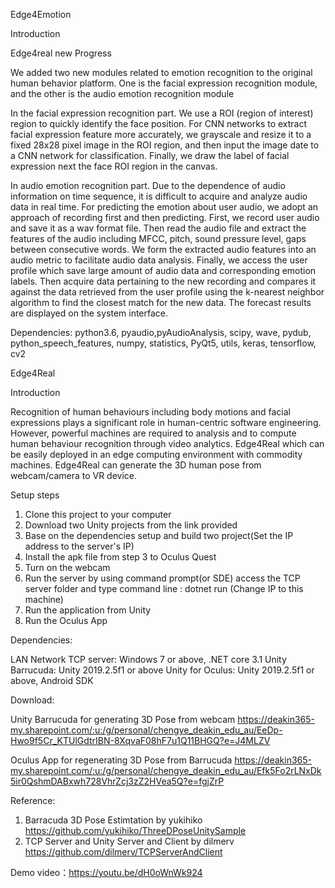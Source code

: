 Edge4Emotion

Introduction 

Edge4real new Progress

We added two new modules related to emotion recognition to the original human behavior platform. One is the facial expression recognition module, and the other is the audio emotion recognition module

In the facial expression recognition part. We use a ROI (region of interest) region to quickly identify the face position. For CNN networks to extract facial expression feature more accurately, we grayscale and resize it to a fixed 28x28 pixel image in the ROI region, and then input the image date to a CNN network for classification. Finally, we draw the label of facial expression next the face ROI region in the canvas.

In audio emotion recognition part. Due to the dependence of audio information on time sequence, it is difficult to acquire and analyze audio data in real time. For predicting the emotion about user audio, we adopt an approach of recording first and then predicting. First, we record user audio and save it as a wav format file. Then read the audio file and extract the features of the audio including MFCC, pitch, sound pressure level, gaps between consecutive words. We form the extracted audio features into an audio metric to facilitate audio data analysis. Finally, we access the user profile which save large amount of audio data and corresponding emotion labels. Then acquire data pertaining to the new recording and compares it against the data retrieved from the user profile using the k-nearest neighbor algorithm to find the closest match for the new data. The forecast results are displayed on the system interface.

Dependencies: python3.6, pyaudio,pyAudioAnalysis, scipy, wave, pydub, python_speech_features, numpy, statistics, PyQt5, utils, keras, tensorflow, cv2


Edge4Real

Introduction 

Recognition of human behaviours including body motions and facial expressions plays a significant role in human-centric software engineering. However, powerful machines are required to analysis and to compute human behaviour recognition through video analytics. Edge4Real which can be easily deployed in an edge computing environment with commodity machines. Edge4Real can generate the 3D human pose from webcam/camera to VR device. 

Setup steps
1. Clone this project to your computer
2. Download two Unity projects from the link provided 
3. Base on the dependencies setup and build two project(Set the IP address to the server's IP)
4. Install the apk file from step 3 to Oculus Quest 
5. Turn on the webcam
6. Run the server by using command prompt(or SDE) access the TCP server folder and type command line : dotnet run (Change IP to this        machine)
7. Run the application from Unity
8. Run the Oculus App



Dependencies:

LAN Network
TCP server: Windows 7 or above, .NET core 3.1
Unity Barrucuda:  Unity 2019.2.5f1 or above
Unity for Oculus:  Unity 2019.2.5f1 or above, Android SDK


Download:

Unity Barrucuda for generating 3D Pose from webcam https://deakin365-my.sharepoint.com/:u:/g/personal/chengye_deakin_edu_au/EeDp-Hwo9f5Cr_KTUlGdtrIBN-8XqvaF08hF7u1Q11BHGQ?e=J4MLZV

Oculus App for regenerating 3D Pose from Barrucuda https://deakin365-my.sharepoint.com/:u:/g/personal/chengye_deakin_edu_au/Efk5Fo2rLNxDk5ir0QshmDABxwh728VhrZcj3zZ2HVea5Q?e=fgjZrP

Reference:
1. Barracuda 3D Pose Estimtation by yukihiko https://github.com/yukihiko/ThreeDPoseUnitySample
2. TCP Server and Unity Server and Client by dilmerv https://github.com/dilmerv/TCPServerAndClient

Demo video：https://youtu.be/dH0oWnWk924
